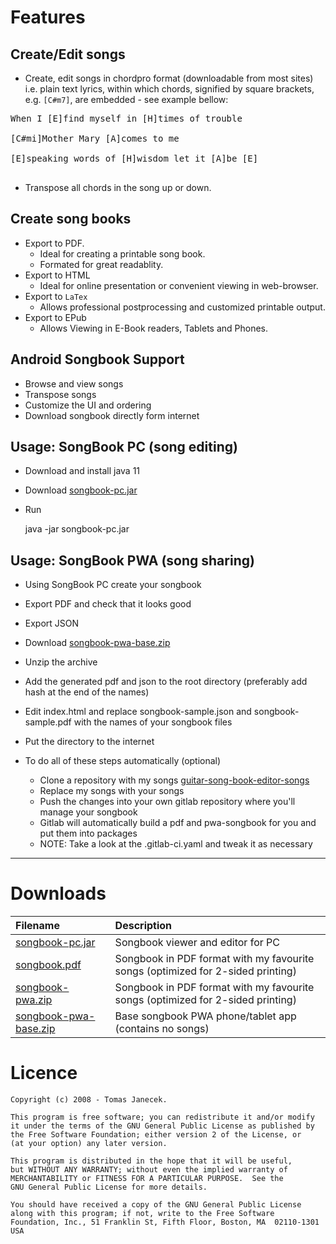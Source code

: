 # Features #

## Create/Edit songs ##
  * Create, edit songs in chordpro format (downloadable from most sites) i.e. plain text lyrics, within which chords, signified by square brackets, e.g. `[C#m7]`, are embedded - see example bellow:
<pre>
When I [E]find myself in [H]times of trouble<br>
[C#mi]Mother Mary [A]comes to me<br>
[E]speaking words of [H]wisdom let it [A]be [E]<br>
</pre>
  * Transpose all chords in the song up or down.

## Create song books ##
  * Export to PDF.
    * Ideal for creating a printable song book.
    * Formated for great readablity.
  * Export to HTML
    * Ideal for online presentation or convenient viewing in web-browser.
  * Export to `LaTex`
    * Allows professional postprocessing and customized printable output.
  * Export to EPub
    * Allows Viewing in E-Book readers, Tablets and Phones.

## Android Songbook Support ##
  * Browse and view songs
  * Transpose songs
  * Customize the UI and ordering
  * Download songbook directly form internet

## Usage: SongBook PC (song editing) ##
 * Download and install java 11
 * Download [songbook-pc.jar](https://gitlab.com/api/v4/projects/7109318/packages/generic/songbook-pc/latest/songbook-pc.jar?1)
 * Run

   
    java -jar songbook-pc.jar <path-to-song-directory>


## Usage: SongBook PWA (song sharing) ##
 * Using SongBook PC create your songbook
 * Export PDF and check that it looks good
 * Export JSON
 * Download [songbook-pwa-base.zip](https://gitlab.com/api/v4/projects/7109318/packages/generic/songbook-pwa-base/latest/songbook-pwa-base.zip?1)
 * Unzip the archive
 * Add the generated pdf and json to the root directory (preferably add hash at the end of the names)
 * Edit index.html and replace songbook-sample.json and songbook-sample.pdf with the names of your songbook files 
 * Put the directory to the internet
   
 * To do all of these steps automatically (optional)
    * Clone a repository with my songs [guitar-song-book-editor-songs](https://gitlab.com/janecekt/guitar-song-book-editor-songs)
    * Replace my songs with your songs
    * Push the changes into your own gitlab repository where you'll manage your songbook
    * Gitlab will automatically build a pdf and pwa-songbook for you and put them into packages
    * NOTE: Take a look at the .gitlab-ci.yaml and tweak it as necessary

---


# Downloads #
| **Filename** | **Description** |
|:-------------|:----------------|
| [songbook-pc.jar](https://gitlab.com/api/v4/projects/7109318/packages/generic/songbook-pc/latest/songbook-pc.jar?1) | Songbook viewer and editor for PC |
| [songbook.pdf](https://gitlab.com/api/v4/projects/7109320/packages/generic/songbook-pdf/latest/songbook.pdf?1) | Songbook in PDF format with my favourite songs (optimized for 2-sided printing) |
| [songbook-pwa.zip](https://gitlab.com/api/v4/projects/7109320/packages/generic/songbook-pwa/latest/songbook-pwa.zip?1) | Songbook in PDF format with my favourite songs (optimized for 2-sided printing) |
| [songbook-pwa-base.zip](https://gitlab.com/api/v4/projects/7109318/packages/generic/songbook-pwa-base/latest/songbook-pwa-base.zip?1) | Base songbook PWA phone/tablet app (contains no songs) |


# Licence #
```
Copyright (c) 2008 - Tomas Janecek.

This program is free software; you can redistribute it and/or modify
it under the terms of the GNU General Public License as published by
the Free Software Foundation; either version 2 of the License, or
(at your option) any later version.

This program is distributed in the hope that it will be useful,
but WITHOUT ANY WARRANTY; without even the implied warranty of
MERCHANTABILITY or FITNESS FOR A PARTICULAR PURPOSE.  See the
GNU General Public License for more details.

You should have received a copy of the GNU General Public License
along with this program; if not, write to the Free Software
Foundation, Inc., 51 Franklin St, Fifth Floor, Boston, MA  02110-1301  USA
```
